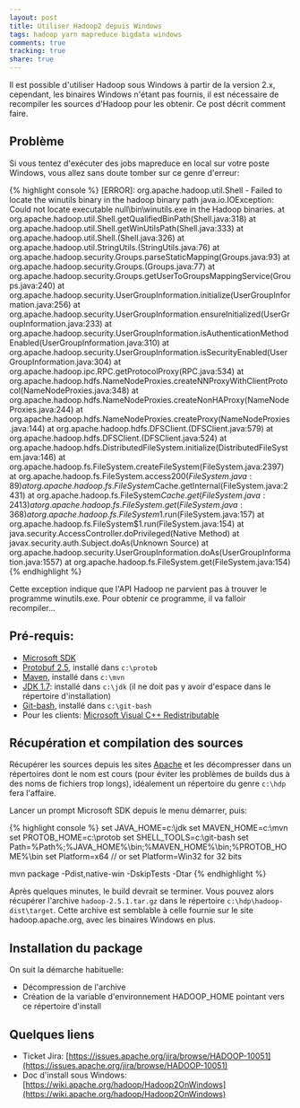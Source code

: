 ```yaml
---
layout: post
title: Utiliser Hadoop2 depuis Windows
tags: hadoop yarn mapreduce bigdata windows
comments: true
tracking: true
share: true
---
```


Il est possible d'utiliser Hadoop sous Windows à partir de la version 2.x, cependant, les binaires Windows n'étant
pas fournis, il est nécessaire de recompiler les sources d'Hadoop pour les obtenir. Ce post décrit comment faire.

## Problème

Si vous tentez d'exécuter des jobs mapreduce en local sur votre poste Windows, vous allez sans doute tomber sur ce genre 
d'erreur:

{% highlight console %}
[ERROR]: org.apache.hadoop.util.Shell - Failed to locate the winutils binary in the hadoop binary path
java.io.IOException: Could not locate executable null\bin\winutils.exe in the Hadoop binaries.
at org.apache.hadoop.util.Shell.getQualifiedBinPath(Shell.java:318)
at org.apache.hadoop.util.Shell.getWinUtilsPath(Shell.java:333)
at org.apache.hadoop.util.Shell.<clinit>(Shell.java:326)
at org.apache.hadoop.util.StringUtils.<clinit>(StringUtils.java:76)
at org.apache.hadoop.security.Groups.parseStaticMapping(Groups.java:93)
at org.apache.hadoop.security.Groups.<init>(Groups.java:77)
at org.apache.hadoop.security.Groups.getUserToGroupsMappingService(Groups.java:240)
at org.apache.hadoop.security.UserGroupInformation.initialize(UserGroupInformation.java:256)
at org.apache.hadoop.security.UserGroupInformation.ensureInitialized(UserGroupInformation.java:233)
at org.apache.hadoop.security.UserGroupInformation.isAuthenticationMethodEnabled(UserGroupInformation.java:310)
at org.apache.hadoop.security.UserGroupInformation.isSecurityEnabled(UserGroupInformation.java:304)
at org.apache.hadoop.ipc.RPC.getProtocolProxy(RPC.java:534)
at org.apache.hadoop.hdfs.NameNodeProxies.createNNProxyWithClientProtocol(NameNodeProxies.java:348)
at org.apache.hadoop.hdfs.NameNodeProxies.createNonHAProxy(NameNodeProxies.java:244)
at org.apache.hadoop.hdfs.NameNodeProxies.createProxy(NameNodeProxies.java:144)
at org.apache.hadoop.hdfs.DFSClient.<init>(DFSClient.java:579)
at org.apache.hadoop.hdfs.DFSClient.<init>(DFSClient.java:524)
at org.apache.hadoop.hdfs.DistributedFileSystem.initialize(DistributedFileSystem.java:146)
at org.apache.hadoop.fs.FileSystem.createFileSystem(FileSystem.java:2397)
at org.apache.hadoop.fs.FileSystem.access$200(FileSystem.java:89)
at org.apache.hadoop.fs.FileSystem$Cache.getInternal(FileSystem.java:2431)
at org.apache.hadoop.fs.FileSystem$Cache.get(FileSystem.java:2413)
at org.apache.hadoop.fs.FileSystem.get(FileSystem.java:368)
at org.apache.hadoop.fs.FileSystem$1.run(FileSystem.java:157)
at org.apache.hadoop.fs.FileSystem$1.run(FileSystem.java:154)
at java.security.AccessController.doPrivileged(Native Method)
at javax.security.auth.Subject.doAs(Unknown Source)
at org.apache.hadoop.security.UserGroupInformation.doAs(UserGroupInformation.java:1557)
at org.apache.hadoop.fs.FileSystem.get(FileSystem.java:154)
{% endhighlight %}

Cette exception indique que l'API Hadoop ne parvient pas à trouver le programme winutils.exe. Pour obtenir ce programme,
il va falloir recompiler...

## Pré-requis:

 * [Microsoft SDK](http://www.microsoft.com/en-us/download/details.aspx?id=8279)
 * [Protobuf 2.5](https://protobuf.googlecode.com/svn/rc/protoc-2.5.0-win32.zip), installé dans `c:\protob`
 * [Maven](http://maven.apache.org/download.cgi), installé dans `c:\mvn`
 * [JDK 1.7](http://www.oracle.com/technetwork/java/javase/downloads/jdk7-downloads-1880260.html): installé dans `c:\jdk` (il ne doit pas y avoir d'espace dans le répertoire d'installation)
 * [Git-bash](http://git-scm.com/download/win), installé dans `c:\git-bash`
 * Pour les clients: [Microsoft Visual C++ Redistributable](http://www.microsoft.com/en-us/download/details.aspx?id=30679)


## Récupération et compilation des sources

Récupérer les sources depuis les sites [Apache](http://www.apache.org/dyn/closer.cgi/hadoop/common/) et les 
décompresser dans un répertoires dont le nom est cours (pour éviter les problèmes de builds dus à des noms de
fichiers trop longs), idéalement un répertoire du genre `c:\hdp` fera l'affaire.

Lancer un prompt Microsoft SDK depuis le menu démarrer, puis:

{% highlight console %}
set JAVA_HOME=c:\jdk
set MAVEN_HOME=c:\mvn
set PROTOB_HOME=c:\protob
set SHELL_TOOLS=c:\git-bash
set Path=%Path%;%JAVA_HOME%\bin;%MAVEN_HOME%\bin;%PROTOB_HOME%\bin
set Platform=x64 // or set Platform=Win32 for 32 bits

mvn package  -Pdist,native-win -DskipTests -Dtar
{% endhighlight %}

Après quelques minutes, le build devrait se terminer. Vous pouvez alors récupérer
l'archive `hadoop-2.5.1.tar.gz` dans le répertoire `c:\hdp\hadoop-dist\target`. Cette archive
est semblable à celle fournie sur le site hadoop.apache.org, avec les binaires Windows
en plus.

## Installation du package

On suit la démarche habituelle:

* Décompression de l'archive
* Création de la variable d'environnement HADOOP_HOME pointant vers ce répertoire d'install


## Quelques liens

* Ticket Jira: [https://issues.apache.org/jira/browse/HADOOP-10051](https://issues.apache.org/jira/browse/HADOOP-10051)
* Doc d'install sous Windows: [https://wiki.apache.org/hadoop/Hadoop2OnWindows](https://wiki.apache.org/hadoop/Hadoop2OnWindows)


